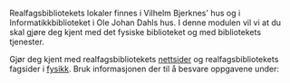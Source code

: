 Realfagsbibliotekets lokaler finnes i Vilhelm Bjerknes' hus og i Informatikkbiblioteket i Ole Johan Dahls hus. I denne modulen vil vi at du skal gjøre deg kjent med det fysiske biblioteket og med bibliotekets tjenester. 

Gjør deg kjent med realfagsbibliotekets [nettsider](https://www.ub.uio.no/bibliotekene/ureal/ureal/) og realfagsbibliotekets fagsider i [fysikk](http://www.ub.uio.no/fag/naturvitenskap-teknologi/fysikk/). Bruk informasjonen der til å besvare oppgavene under: 

<quiz-with-navigation :exercises="['NårStengerRealfagsbiblioteket', 'Bjørnehjørnet', 'DeweyFysikk']"></quiz-with-navigation>
